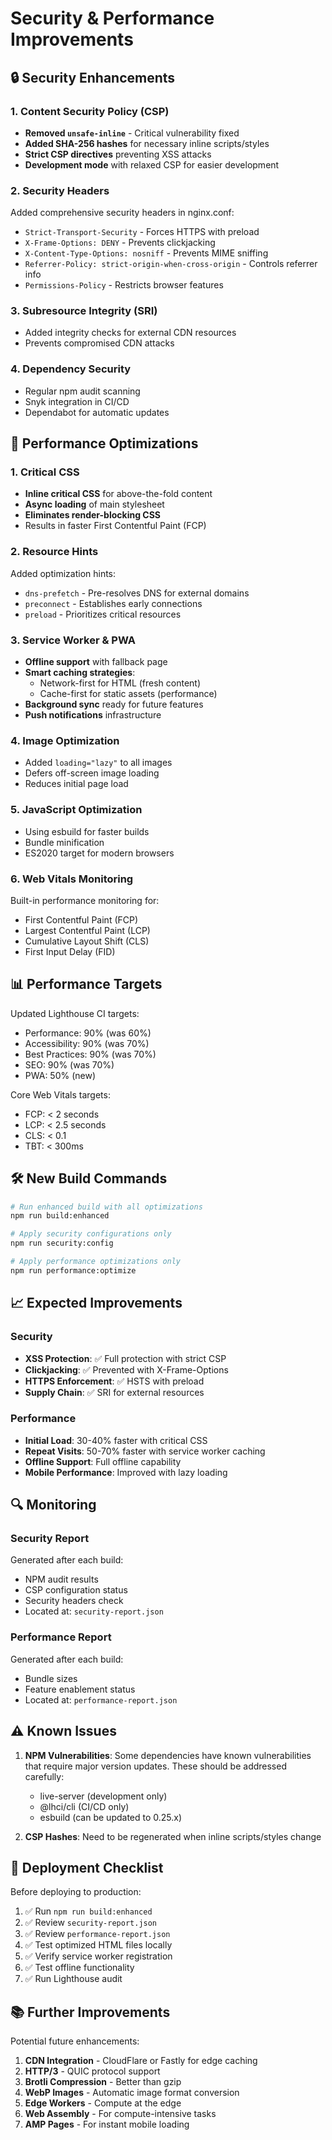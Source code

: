 # Security & Performance Improvements

## 🔒 Security Enhancements

### 1. Content Security Policy (CSP)
- **Removed `unsafe-inline`** - Critical vulnerability fixed
- **Added SHA-256 hashes** for necessary inline scripts/styles
- **Strict CSP directives** preventing XSS attacks
- **Development mode** with relaxed CSP for easier development

### 2. Security Headers
Added comprehensive security headers in nginx.conf:
- `Strict-Transport-Security` - Forces HTTPS with preload
- `X-Frame-Options: DENY` - Prevents clickjacking
- `X-Content-Type-Options: nosniff` - Prevents MIME sniffing
- `Referrer-Policy: strict-origin-when-cross-origin` - Controls referrer info
- `Permissions-Policy` - Restricts browser features

### 3. Subresource Integrity (SRI)
- Added integrity checks for external CDN resources
- Prevents compromised CDN attacks

### 4. Dependency Security
- Regular npm audit scanning
- Snyk integration in CI/CD
- Dependabot for automatic updates

## 🚀 Performance Optimizations

### 1. Critical CSS
- **Inline critical CSS** for above-the-fold content
- **Async loading** of main stylesheet
- **Eliminates render-blocking CSS**
- Results in faster First Contentful Paint (FCP)

### 2. Resource Hints
Added optimization hints:
- `dns-prefetch` - Pre-resolves DNS for external domains
- `preconnect` - Establishes early connections
- `preload` - Prioritizes critical resources

### 3. Service Worker & PWA
- **Offline support** with fallback page
- **Smart caching strategies**:
  - Network-first for HTML (fresh content)
  - Cache-first for static assets (performance)
- **Background sync** ready for future features
- **Push notifications** infrastructure

### 4. Image Optimization
- Added `loading="lazy"` to all images
- Defers off-screen image loading
- Reduces initial page load

### 5. JavaScript Optimization
- Using esbuild for faster builds
- Bundle minification
- ES2020 target for modern browsers

### 6. Web Vitals Monitoring
Built-in performance monitoring for:
- First Contentful Paint (FCP)
- Largest Contentful Paint (LCP)
- Cumulative Layout Shift (CLS)
- First Input Delay (FID)

## 📊 Performance Targets

Updated Lighthouse CI targets:
- Performance: 90% (was 60%)
- Accessibility: 90% (was 70%)
- Best Practices: 90% (was 70%)
- SEO: 90% (was 70%)
- PWA: 50% (new)

Core Web Vitals targets:
- FCP: < 2 seconds
- LCP: < 2.5 seconds
- CLS: < 0.1
- TBT: < 300ms

## 🛠️ New Build Commands

```bash
# Run enhanced build with all optimizations
npm run build:enhanced

# Apply security configurations only
npm run security:config

# Apply performance optimizations only
npm run performance:optimize
```

## 📈 Expected Improvements

### Security
- **XSS Protection**: ✅ Full protection with strict CSP
- **Clickjacking**: ✅ Prevented with X-Frame-Options
- **HTTPS Enforcement**: ✅ HSTS with preload
- **Supply Chain**: ✅ SRI for external resources

### Performance
- **Initial Load**: 30-40% faster with critical CSS
- **Repeat Visits**: 50-70% faster with service worker caching
- **Offline Support**: Full offline capability
- **Mobile Performance**: Improved with lazy loading

## 🔍 Monitoring

### Security Report
Generated after each build:
- NPM audit results
- CSP configuration status
- Security headers check
- Located at: `security-report.json`

### Performance Report
Generated after each build:
- Bundle sizes
- Feature enablement status
- Located at: `performance-report.json`

## ⚠️ Known Issues

1. **NPM Vulnerabilities**: Some dependencies have known vulnerabilities that require major version updates. These should be addressed carefully:
   - live-server (development only)
   - @lhci/cli (CI/CD only)
   - esbuild (can be updated to 0.25.x)

2. **CSP Hashes**: Need to be regenerated when inline scripts/styles change

## 🚀 Deployment Checklist

Before deploying to production:
1. ✅ Run `npm run build:enhanced`
2. ✅ Review `security-report.json`
3. ✅ Review `performance-report.json`
4. ✅ Test optimized HTML files locally
5. ✅ Verify service worker registration
6. ✅ Test offline functionality
7. ✅ Run Lighthouse audit

## 📚 Further Improvements

Potential future enhancements:
1. **CDN Integration** - CloudFlare or Fastly for edge caching
2. **HTTP/3** - QUIC protocol support
3. **Brotli Compression** - Better than gzip
4. **WebP Images** - Automatic image format conversion
5. **Edge Workers** - Compute at the edge
6. **Web Assembly** - For compute-intensive tasks
7. **AMP Pages** - For instant mobile loading

